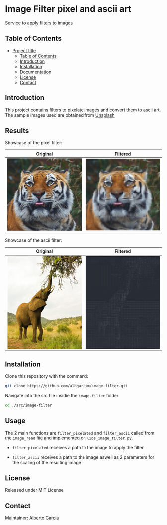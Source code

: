 # Image Filter pixel and ascii art


[//]: # "References"
[contact-alberto]: albgarjim1@gmail.com
[unsplash-link]: https://unsplash.com/
[image-elephant]: ./docs/images/elephant.png
[image-tiger]: ./docs/images/tiger.jpg
[image-filter-elephant]: ./docs/images/filter-elephant.png
[image-filter-tiger]: ./docs/images/filter-tiger.jpeg

<!-- description of what the project does  -->
Service to apply filters to images

## Table of Contents

- [Project title](#project-title)
  - [Table of Contents](#table-of-contents)
  - [Introduction](#introduction)
  - [Installation](#installation)
  - [Documentation](#documentation)
  - [License](#license)
  - [Contact](#contact)

## Introduction

This project contains filters to pixelate images and convert them to ascii art. The sample images used are obtained from [Unsplash][unsplash-link]


## Results

Showcase of the pixel filter:

Original         |    Filtered
:-------------------------:|:-------------------------:
![image tiger][image-tiger]  |  ![image tiger][image-filter-tiger]


Showcase of the ascii filter:

Original         |    Filtered
:-------------------------:|:-------------------------:
![image elephant][image-elephant]  |  ![image elephant][image-filter-elephant]

## Installation

Clone this repository with the command:

```sh
git clone https://github.com/albgarjim/image-filter.git
```

Navigate into the src file insidie the `image-filter` folder:

```sh
cd ./src/image-filter
```

## Usage

The 2 main functions are `filter_pixelated` and `filter_ascii` called from the `image_read` file and implemented on `libs_image_filter.py`.

- `filter_pixelated` receives a path to the image to apply the filter

- `filter_ascii` receives a path to the image aswell as 2 parameters for the scaling of the resulting image

## License

Released under MIT License


## Contact

Maintainer: [Alberto Garcia][contact-alberto]
